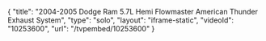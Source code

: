 {
    "title": "2004-2005 Dodge Ram 5.7L Hemi Flowmaster American Thunder  Exhaust System",
    "type": "solo",
    "layout": "iframe-static",
    "videoId": "10253600",
    "url": "\/tvpembed\/10253600"
}